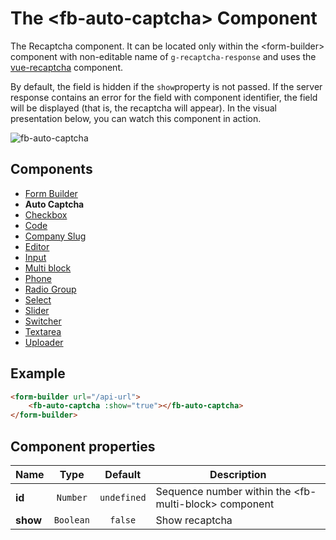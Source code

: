 # The &lt;fb-auto-captcha&gt; Component

The Recaptcha component. It can be located only within the &lt;form-builder&gt; component with non-editable name of `g-recaptcha-response` and uses the [vue-recaptcha](https://github.com/DanSnow/vue-recaptcha) component.

By default, the field is hidden if the `show`property is not passed. If the server response contains an error for the field with component identifier, the field will be displayed (that is, the recaptcha will appear). In the  visual presentation below, you can watch this component in action.

![fb-auto-captcha](/assets/awema-pl/wiki/img/docs/fb-auto-captcha.gif)

## Components
* [Form Builder](./form-builder.md)
* **Auto Captcha**
* [Checkbox](./fb-checkbox.md)
* [Code](./fb-code.md)
* [Company Slug](./fb-company-slug.md)
* [Editor](./fb-editor.md)
* [Input](./fb-input.md)
* [Multi block](./fb-multi-block.md)
* [Phone](./fb-phone.md)
* [Radio Group](./fb-radio-group.md)
* [Select](./fb-select.md)
* [Slider](./fb-slider.md)
* [Switcher](./fb-switcher.md)
* [Textarea](./fb-textarea.md)
* [Uploader](./fb-uploader.md)

## Example

```html
<form-builder url="/api-url">
    <fb-auto-captcha :show="true"></fb-auto-captcha>
</form-builder>
```

<form-builder url="/api-url">
    <fb-auto-captcha :show="true"></fb-auto-captcha>
</form-builder>


## Component properties

| Name                | Type               | Default             | Description                                       |
|---------------------|:------------------:|:-------------------:|---------------------------------------------------|
| **id**              | `Number`           | `undefined`         | Sequence number within the &lt;fb-multi-block&gt; component   |
| **show**            | `Boolean`          | `false`             | Show recaptcha                                    |
